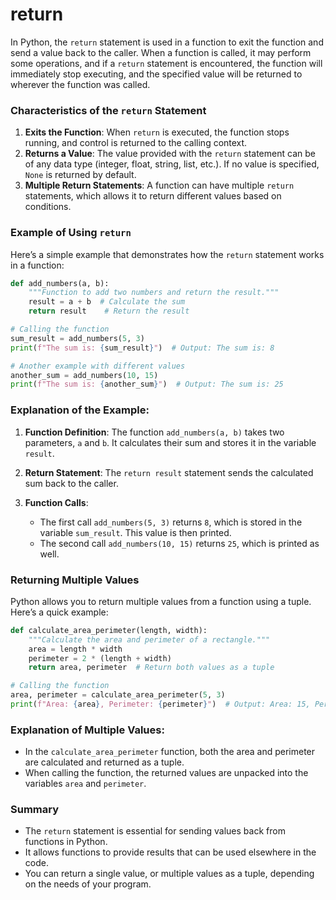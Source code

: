 # return
In Python, the `return` statement is used in a function to exit the function and send a value back to the caller. When a function is called, it may perform some operations, and if a `return` statement is encountered, the function will immediately stop executing, and the specified value will be returned to wherever the function was called.

### Characteristics of the `return` Statement

1. **Exits the Function**: When `return` is executed, the function stops running, and control is returned to the calling context.
2. **Returns a Value**: The value provided with the `return` statement can be of any data type (integer, float, string, list, etc.). If no value is specified, `None` is returned by default.
3. **Multiple Return Statements**: A function can have multiple `return` statements, which allows it to return different values based on conditions.

### Example of Using `return`

Here’s a simple example that demonstrates how the `return` statement works in a function:

```python
def add_numbers(a, b):
    """Function to add two numbers and return the result."""
    result = a + b  # Calculate the sum
    return result    # Return the result

# Calling the function
sum_result = add_numbers(5, 3)
print(f"The sum is: {sum_result}")  # Output: The sum is: 8

# Another example with different values
another_sum = add_numbers(10, 15)
print(f"The sum is: {another_sum}")  # Output: The sum is: 25
```

### Explanation of the Example:

1. **Function Definition**: The function `add_numbers(a, b)` takes two parameters, `a` and `b`. It calculates their sum and stores it in the variable `result`.

2. **Return Statement**: The `return result` statement sends the calculated sum back to the caller. 

3. **Function Calls**:
   - The first call `add_numbers(5, 3)` returns `8`, which is stored in the variable `sum_result`. This value is then printed.
   - The second call `add_numbers(10, 15)` returns `25`, which is printed as well.

### Returning Multiple Values

Python allows you to return multiple values from a function using a tuple. Here’s a quick example:

```python
def calculate_area_perimeter(length, width):
    """Calculate the area and perimeter of a rectangle."""
    area = length * width
    perimeter = 2 * (length + width)
    return area, perimeter  # Return both values as a tuple

# Calling the function
area, perimeter = calculate_area_perimeter(5, 3)
print(f"Area: {area}, Perimeter: {perimeter}")  # Output: Area: 15, Perimeter: 16
```

### Explanation of Multiple Values:

- In the `calculate_area_perimeter` function, both the area and perimeter are calculated and returned as a tuple.
- When calling the function, the returned values are unpacked into the variables `area` and `perimeter`.

### Summary

- The `return` statement is essential for sending values back from functions in Python.
- It allows functions to provide results that can be used elsewhere in the code.
- You can return a single value, or multiple values as a tuple, depending on the needs of your program.